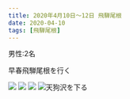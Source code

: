 ```yaml
---
title: 2020年4月10日〜12日 飛騨尾根
date: 2020-04-10
tags: [飛騨尾根]
---
```


男性:2名

早春飛騨尾根を行く

![](/2020/04/10/20200410/1.jpg)
![](/2020/04/10/20200410/2.jpg)
![](/2020/04/10/20200410/3.jpg)
![天狗沢を下る](/2020/04/10/20200410/4.jpg)
